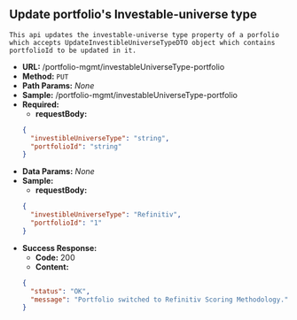 **Update portfolio's Investable-universe type**
----
	This api updates the investable-universe type property of a porfolio which accepts UpdateInvestibleUniverseTypeDTO object which contains portfolioId to be updated in it.
*   **URL:**
    /portfolio-mgmt/investableUniverseType-portfolio
*   **Method:**
    `PUT`
*   **Path Params:**
    _None_
*   **Sample:**
    /portfolio-mgmt/investableUniverseType-portfolio
*   **Required:**
    * **requestBody:**
	```json
	{
	  "investibleUniverseType": "string",
	  "portfolioId": "string"
	}
	```
*   **Data Params:**
    _None_
*   **Sample:**
	* **requestBody:**
	```json
	{
	  "investibleUniverseType": "Refinitiv",
	  "portfolioId": "1"
	}
	```
*   **Success Response:**
    * **Code:** 200 <br />
    *    **Content:** 
    ```json
    {
	  "status": "OK",
	  "message": "Portfolio switched to Refinitiv Scoring Methodology."
	}
    ```